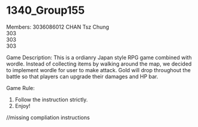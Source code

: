 # 1340_Group155

Members: 
3036086012 CHAN Tsz Chung <br />
303 <br />
303 <br />
303 <br />


Game Description:
This is a ordianry Japan style RPG game combined with wordle.
Instead of collecting items by walking around the map, we decided to implement wordle for user to make attack.
Gold will drop throughout the battle so that players can upgrade their damages and HP bar.

Game Rule:
1. Follow the instruction strictly.
2. Enjoy!

//missing compliation instructions
